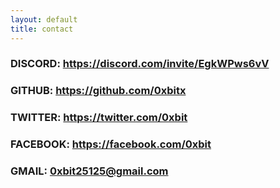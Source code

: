 ```yaml
---
layout: default
title: contact
---
```


### DISCORD: https://discord.com/invite/EgkWPws6vV
### GITHUB: https://github.com/0xbitx
### TWITTER: https://twitter.com/0xbit
### FACEBOOK: https://facebook.com/0xbit
### GMAIL: 0xbit25125@gmail.com
